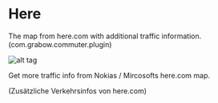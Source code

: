 # Here
The map from here.com with additional traffic information. (com.grabow.commuter.plugin)

![alt tag](https://upload.wikimedia.org/wikipedia/commons/f/f3/Logo_HERE.png)
<p>
Get more traffic info from Nokias / Mircosofts here.com map.

(Zusätzliche Verkehrsinfos von here.com)
